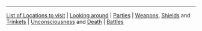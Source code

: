 
---
[List of Locations to visit](/thewoodlands-help//locations/index.md) 
 | [Looking around](/thewoodlands-help//look.md) 
 | [Parties](/thewoodlands-help//parties.md)
 | [Weapons](/thewoodlands-help//items/weapons.md), [Shields](/thewoodlands-help//items/shields.html) and [Trinkets](/thewoodlands-help//items/trinkets.md) 
 | [Unconsciousness](/thewoodlands-help//unconscious.md) and [Death](/thewoodlands-help//death.md)
 | [Battles](/thewoodlands-help//battles.md)
